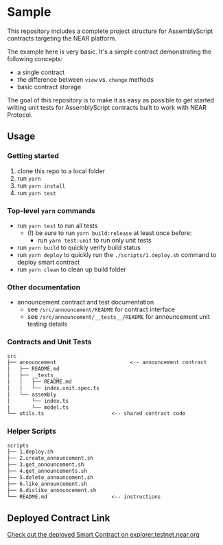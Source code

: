 # Sample

This repository includes a complete project structure for AssemblyScript contracts targeting the NEAR platform.

The example here is very basic.  It's a simple contract demonstrating the following concepts:
- a single contract
- the difference between `view` vs. `change` methods
- basic contract storage

The goal of this repository is to make it as easy as possible to get started writing unit tests for AssemblyScript contracts built to work with NEAR Protocol.

## Usage

### Getting started

1. clone this repo to a local folder
2. run `yarn`
3. run `yarn install`
4. run `yarn test`

### Top-level `yarn` commands

- run `yarn test` to run all tests
  - (!) be sure to run `yarn build:release` at least once before:
    - run `yarn test:unit` to run only unit tests
- run `yarn build` to quickly verify build status
- run `yarn deploy` to quickly run the `./scripts/1.deploy.sh` command to deploy smart contract
- run `yarn clean` to clean up build folder

### Other documentation

- announcement contract and test documentation
  - see `/src/announcement/README` for contract interface
  - see `/src/announcement/__tests__/README` for announcement unit testing details


### Contracts and Unit Tests

```txt
src
├── announcement                        <-- announcement contract
│   ├── README.md
│   ├── __tests__
│   │   ├── README.md
│   │   └── index.unit.spec.ts
│   └── assembly
│       └── index.ts
|       └── model.ts
└── utils.ts                      <-- shared contract code
```

### Helper Scripts

```txt
scripts
├── 1.deploy.sh
├── 2.create_announcement.sh
├── 3.get_announcement.sh
├── 4.get_announcements.sh
├── 5.delete_announcement.sh
├── 6.like_announcement.sh
├── 6.dislike_announcement.sh
└── README.md                     <-- instructions
```
## Deployed Contract Link
[Check out the deployed Smart Contract on explorer.testnet.near.org](https://explorer.testnet.near.org/transactions/9JekhV2CFBjd39SeVASJiPddaAWe9fXzgtTKX3jprj3y)